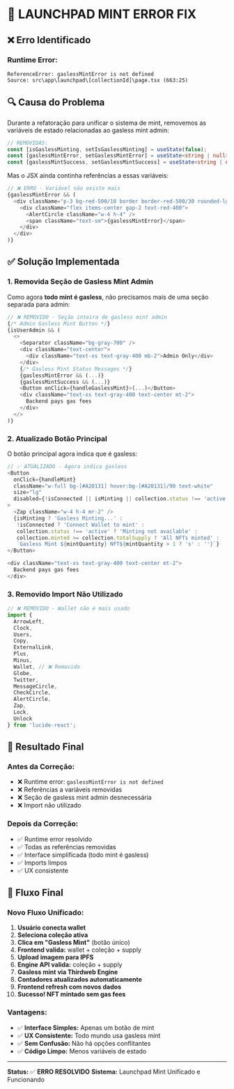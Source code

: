 # 🚨 LAUNCHPAD MINT ERROR FIX

## ❌ **Erro Identificado**

### **Runtime Error:**
```
ReferenceError: gaslessMintError is not defined
Source: src\app\launchpad\[collectionId]\page.tsx (663:25)
```

## 🔍 **Causa do Problema**

Durante a refatoração para unificar o sistema de mint, removemos as variáveis de estado relacionadas ao gasless mint admin:

```typescript
// REMOVIDAS:
const [isGaslessMinting, setIsGaslessMinting] = useState(false);
const [gaslessMintError, setGaslessMintError] = useState<string | null>(null);
const [gaslessMintSuccess, setGaslessMintSuccess] = useState<string | null>(null);
```

Mas o JSX ainda continha referências a essas variáveis:

```typescript
// ❌ ERRO - Variável não existe mais
{gaslessMintError && (
  <div className="p-3 bg-red-500/10 border border-red-500/30 rounded-lg">
    <div className="flex items-center gap-2 text-red-400">
      <AlertCircle className="w-4 h-4" />
      <span className="text-sm">{gaslessMintError}</span>
    </div>
  </div>
)}
```

## ✅ **Solução Implementada**

### **1. Removida Seção de Gasless Mint Admin**
Como agora **todo mint é gasless**, não precisamos mais de uma seção separada para admin:

```typescript
// ❌ REMOVIDO - Seção inteira de gasless mint admin
{/* Admin Gasless Mint Button */}
{isUserAdmin && (
  <>
    <Separator className="bg-gray-700" />
    <div className="text-center">
      <div className="text-xs text-gray-400 mb-2">Admin Only</div>
    </div>
    {/* Gasless Mint Status Messages */}
    {gaslessMintError && (...)}
    {gaslessMintSuccess && (...)}
    <Button onClick={handleGaslessMint}>(...)</Button>
    <div className="text-xs text-gray-400 text-center mt-2">
      Backend pays gas fees
    </div>
  </>
)}
```

### **2. Atualizado Botão Principal**
O botão principal agora indica que é gasless:

```typescript
// ✅ ATUALIZADO - Agora indica gasless
<Button 
  onClick={handleMint}
  className="w-full bg-[#A20131] hover:bg-[#A20131]/90 text-white"
  size="lg"
  disabled={!isConnected || isMinting || collection.status !== 'active' || collection.minted >= collection.totalSupply}
>
  <Zap className="w-4 h-4 mr-2" />
  {isMinting ? 'Gasless Minting...' : 
   !isConnected ? 'Connect Wallet to mint' : 
   collection.status !== 'active' ? 'Minting not available' :
   collection.minted >= collection.totalSupply ? 'All NFTs minted' :
   `Gasless Mint ${mintQuantity} NFT${mintQuantity > 1 ? 's' : ''}`}
</Button>

<div className="text-xs text-gray-400 text-center mt-2">
  Backend pays gas fees
</div>
```

### **3. Removido Import Não Utilizado**
```typescript
// ❌ REMOVIDO - Wallet não é mais usado
import { 
  ArrowLeft, 
  Clock, 
  Users, 
  Copy, 
  ExternalLink,
  Plus,
  Minus,
  Wallet, // ❌ Removido
  Globe,
  Twitter,
  MessageCircle,
  CheckCircle,
  AlertCircle,
  Zap,
  Lock,
  Unlock
} from 'lucide-react';
```

## 🎯 **Resultado Final**

### **Antes da Correção:**
- ❌ Runtime error: `gaslessMintError is not defined`
- ❌ Referências a variáveis removidas
- ❌ Seção de gasless mint admin desnecessária
- ❌ Import não utilizado

### **Depois da Correção:**
- ✅ Runtime error resolvido
- ✅ Todas as referências removidas
- ✅ Interface simplificada (todo mint é gasless)
- ✅ Imports limpos
- ✅ UX consistente

## 🚀 **Fluxo Final**

### **Novo Fluxo Unificado:**
1. **Usuário conecta wallet**
2. **Seleciona coleção ativa**
3. **Clica em "Gasless Mint"** (botão único)
4. **Frontend valida:** wallet + coleção + supply
5. **Upload imagem para IPFS**
6. **Engine API valida:** coleção + supply
7. **Gasless mint via Thirdweb Engine**
8. **Contadores atualizados automaticamente**
9. **Frontend refresh com novos dados**
10. **Sucesso! NFT mintado sem gas fees**

### **Vantagens:**
- ✅ **Interface Simples:** Apenas um botão de mint
- ✅ **UX Consistente:** Todo mundo usa gasless mint
- ✅ **Sem Confusão:** Não há opções conflitantes
- ✅ **Código Limpo:** Menos variáveis de estado

---

**Status:** ✅ **ERRO RESOLVIDO**
**Sistema:** Launchpad Mint Unificado e Funcionando 